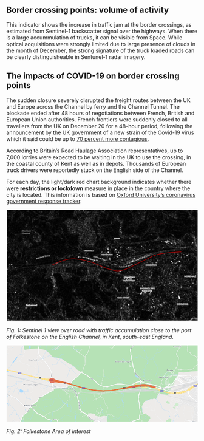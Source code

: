 ## Border crossing points: volume of activity

This indicator shows the increase in traffic jam at the border crossings, as estimated from Sentinel-1 backscatter signal over the highways. 
When there is a large accummulation of trucks, it can be visible from Space. While optical acquisitions were strongly limited due to large presence of clouds in the month of December, the strong signature of the truck loaded roads can be clearly distinguisheable in Sentunel-1 radar imagery.


## The impacts of COVID-19 on border crossing points

The sudden closure severely disrupted the freight routes between the UK and Europe across the Channel by ferry and the Channel Tunnel. The blockade ended after 48 hours of negotiations between French, British and European Union authorities. French frontiers were suddenly closed to all travellers from the UK on December 20 for a 48-hour period, following the announcement by the UK government of a new strain of the Covid-19 virus which it said could be up to [70 percent more contagious](https://www.ft.com/content/40d57a2b-ce51-4000-8526-f366ef4c95e9).

According to Britain’s Road Haulage Association representatives, up to 7,000 lorries were expected to be waiting in the UK to use the crossing, in the coastal county of Kent as well as in depots. Thousands of European truck drivers were reportedly stuck on the English side of the Channel.

For each day, the light/dark red chart background indicates whether there were **restrictions or lockdown** measure in place in the country where the city is located. This information is based on [Oxford University’s coronavirus government response tracker](https://covidtracker.bsg.ox.ac.uk/). 

![](https://raw.githubusercontent.com/eurodatacube/eodash-assets/main/collections/E12b_cruises_impact/E12b-fig1.png)

*Fig. 1: Sentinel 1 view over road with traffic accumulation close to the port of Folkestone on the English Channel, in Kent, south-east England.*

![](https://raw.githubusercontent.com/eurodatacube/eodash-assets/main/collections/E12b_cruises_impact/E12b-fig2.png)

*Fig. 2: Folkestone Area of interest*






